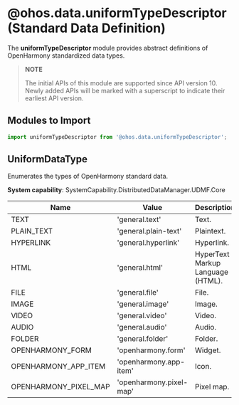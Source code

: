 # @ohos.data.uniformTypeDescriptor (Standard Data Definition)

The **uniformTypeDescriptor** module provides abstract definitions of OpenHarmony standardized data types.

> **NOTE**
>
> The initial APIs of this module are supported since API version 10. Newly added APIs will be marked with a superscript to indicate their earliest API version.

## Modules to Import

```js
import uniformTypeDescriptor from '@ohos.data.uniformTypeDescriptor';
```

## UniformDataType

Enumerates the types of OpenHarmony standard data.

**System capability**: SystemCapability.DistributedDataManager.UDMF.Core

| Name                        | Value                           | Description       |
|----------------------------|------------------------------|-----------|
| TEXT                       | 'general.text'                   | Text.    |
| PLAIN_TEXT                 | 'general.plain-text'             | Plaintext.   |
| HYPERLINK                  | 'general.hyperlink'              | Hyperlink.   |
| HTML                       | 'general.html'                   | HyperText Markup Language (HTML).   |
| FILE                       | 'general.file'                   | File.    |
| IMAGE                      | 'general.image'                  | Image.    |
| VIDEO                      | 'general.video'                  | Video.    |
| AUDIO                      | 'general.audio'                  | Audio.    |
| FOLDER                     | 'general.folder'                 | Folder.   |
| OPENHARMONY_FORM           | 'openharmony.form'               | Widget.    |
| OPENHARMONY_APP_ITEM       | 'openharmony.app-item'           | Icon.    |
| OPENHARMONY_PIXEL_MAP      | 'openharmony.pixel-map'          | Pixel map. |
